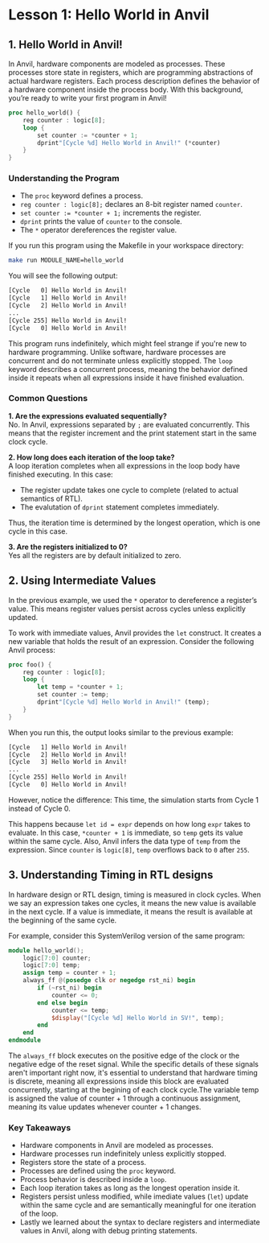 # Lesson 1: Hello World in Anvil


## 1. Hello World in Anvil!
In Anvil, hardware components are modeled as processes. These processes store state in registers, which are programming abstractions of actual hardware registers. Each process description defines the behavior of a hardware component inside the process body. With this background, you’re ready to write your first program in Anvil!

```rust
proc hello_world() {
    reg counter : logic[8];
    loop {
        set counter := *counter + 1;
        dprint"[Cycle %d] Hello World in Anvil!" (*counter)
    }
}
```

### Understanding the Program  

- The `proc` keyword defines a process.  
- `reg counter : logic[8];` declares an 8-bit register named `counter`.  
- `set counter := *counter + 1;` increments the register.  
- `dprint` prints the value of `counter` to the console.  
- The `*` operator dereferences the register value.  

If you run this program using the Makefile in your workspace directory:

```bash
make run MODULE_NAME=hello_world
```

You will see the following output:

```bash
[Cycle   0] Hello World in Anvil!
[Cycle   1] Hello World in Anvil!
[Cycle   2] Hello World in Anvil!
...
[Cycle 255] Hello World in Anvil!
[Cycle   0] Hello World in Anvil!
```

This program runs indefinitely, which might feel strange if you're new to hardware programming. Unlike software, hardware processes are concurrent and do not terminate unless explicitly stopped. The `loop` keyword describes a concurrent process, meaning the behavior defined inside it repeats when all expressions inside it have finished evaluation.

### Common Questions

**1. Are the expressions evaluated sequentially?** \
No. In Anvil, expressions separated by `;` are evaluated concurrently. This means that the register increment and the print statement start in the same clock cycle.  

**2. How long does each iteration of the loop take?** \
A loop iteration completes when all expressions in the loop body have finished executing. In this case:  
- The register update takes one cycle to complete (related to actual semantics of RTL).
- The evalutation of `dprint` statement completes immediately.

Thus, the iteration time is determined by the longest operation, which is one cycle in this case.

**3. Are the registers initialized to 0?** \
Yes all the registers are by default initialized to zero. 




## 2. Using Intermediate Values  

In the previous example, we used the `*` operator to dereference a register’s value. This means register values persist across cycles unless explicitly updated.  

To work with immediate values, Anvil provides the `let` construct. It creates a new variable that holds the result of an expression. Consider the following Anvil process:  

```rust
proc foo() {
    reg counter : logic[8];
    loop {
        let temp = *counter + 1;
        set counter := temp;
        dprint"[Cycle %d] Hello World in Anvil!" (temp);
    }
}
```

When you run this, the output looks similar to the previous example:  

```bash
[Cycle   1] Hello World in Anvil!
[Cycle   2] Hello World in Anvil!
[Cycle   3] Hello World in Anvil!
...
[Cycle 255] Hello World in Anvil!
[Cycle   0] Hello World in Anvil!
```

However, notice the difference: This time, the simulation starts from Cycle 1 instead of Cycle 0.  

This happens because `let id = expr` depends on how long `expr` takes to evaluate. In this case, `*counter + 1` is immediate, so `temp` gets its value within the same cycle. Also, Anvil infers the data type of `temp` from the expression. Since `counter` is `logic[8]`, `temp` overflows back to `0` after `255`. 



## 3. Understanding Timing in RTL designs 

In hardware design or RTL design, timing is measured in clock cycles. When we say an expression takes one cycles, it means the new value is available in the next cycle. If a value is immediate, it means the result is available at the beginning of the same cycle.  

For example, consider this SystemVerilog version of the same program:

```verilog
module hello_world();
    logic[7:0] counter;
    logic[7:0] temp;
    assign temp = counter + 1;
    always_ff @(posedge clk or negedge rst_ni) begin
        if (~rst_ni) begin
            counter <= 0;
        end else begin
            counter <= temp;
            $display("[Cycle %d] Hello World in SV!", temp);
        end
    end
endmodule
```  

The `always_ff` block executes on the positive edge of the clock or the negative edge of the reset signal. While the specific details of these signals aren't important right now, it's essential to understand that hardware timing is discrete, meaning all expressions inside this block are evaluated concurrently, starting at the begining of each clock cycle.The variable temp is assigned the value of counter + 1 through a continuous assignment, meaning its value updates whenever counter + 1 changes.


### Key Takeaways  

- Hardware components in Anvil are modeled as processes.  
- Hardware processes run indefinitely unless explicitly stopped.  
- Registers store the state of a process.  
- Processes are defined using the `proc` keyword.  
- Process behavior is described inside a `loop`.  
- Each loop iteration takes as long as the longest operation inside it.  
- Registers persist unless modified, while imediate values (`let`) update within the same cycle and are semantically meaningful for one iteration of the loop.
- Lastly we learned about the syntax to declare registers and intermediate values in Anvil, along with debug printing statements.